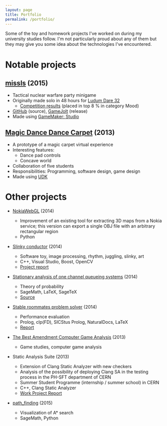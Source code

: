 ```yaml
---
layout: page
title: Portfolio
permalink: /portfolio/
---
```


Some of the toy and homework projects I've worked on during my university studies follow. I'm not particularly proud about any of them but they may give you some idea about the technologies I've encountered.

# Notable projects

## [missls](http://gamejolt.com/games/missls/64566) (2015)
  * Tactical nuclear warfare party minigame
  * Originally made solo in 48 hours for [Ludum Dare 32](http://ludumdare.com/compo/ludum-dare-32/)
    * [Competition results](http://ludumdare.com/compo/ludum-dare-32/?action=preview&uid=39872) (placed in top 8 % in category Mood)
  * [GitHub](https://github.com/filipbartek/missls) (source), [GameJolt](http://gamejolt.com/games/missls/64566) (release)
  * Made using [GameMaker: Studio](http://www.yoyogames.com/studio)

## [Magic Dance Dance Carpet](http://mddc.jirimaha.com/) (2013)
  * A prototype of a magic carpet virtual experience
  * Interesting features:
    * Dance pad controls
    * Concave world
  * Collaboration of five students
  * Responsibilities: Programming, software design, game design
  * Made using [UDK](https://www.unrealengine.com/previous-versions)

# Other projects

* [NokiaWebGL](https://github.com/filipbartek/NokiaWebGL) (2014)
  * Improvement of an existing tool for extracting 3D maps from a Nokia service; this version can export a single OBJ file with an arbitrary rectangular region
  * Python

* [Slinky conductor](https://github.com/filiboja/slnkcctr) (2014)
  * Software toy, image processing, rhythm, juggling, slinky, art
  * C++, Visual Studio, Boost, OpenCV
  * [Project report](https://cloud.sagemath.com/projects/a74372d3-72eb-4d0f-af58-57f48829f926/files/report/report.pdf)

* [Stationary analysis of one channel queueing systems](http://filipbartek.github.io/queueing/queueing.pdf) (2014)
  * Theory of probability
  * SageMath, LaTeX, SageTeX
  * [Source](https://cloud.sagemath.com/projects/7a4027f1-a27a-40c2-bba4-92b7946e0537/files/)

* [Stable roommates problem solver](https://github.com/filipbartek/srp) (2014)
  * Performance evaluation
  * Prolog, clp(FD), SICStus Prolog, NaturalDocs, LaTeX
  * [Report](http://filipbartek.github.io/srp/report.pdf)

* [The Best Amendment Computer Game Analysis](http://pragueinvaders.blogspot.cz/2013/11/the-best-amendment-computer-game.html) (2013)
  * Game studies, computer game analysis

* Static Analysis Suite (2013)
  * Extension of Clang Static Analyzer with new checkers
  * Analysis of the possibility of deploying Clang SA in the testing process in the PH-SFT department of CERN
  * Summer Student Programme (internship / summer school) in CERN
  * C++, Clang Static Analyzer
  * [Work Project Report](https://cds.cern.ch/record/1597539)

* [path_finding](https://cloud.sagemath.com/projects/f18cd484-a3f3-4c7d-a485-4c8f09c8b652/files/path_finding/) (2015)
  * Visualization of A* search
  * SageMath, Python
